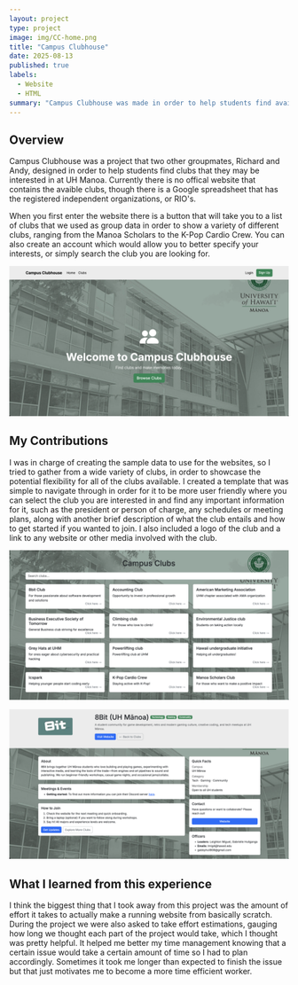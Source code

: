 ```yaml
---
layout: project
type: project
image: img/CC-home.png
title: "Campus Clubhouse"
date: 2025-08-13
published: true
labels:
  - Website
  - HTML
summary: "Campus Clubhouse was made in order to help students find available clubs at UH Manoa"
---
```


## Overview
Campus Clubhouse was a project that two other groupmates, Richard and Andy, designed in order to help students find clubs that they may be interested in at UH Manoa. Currently there is no offical website that contains the avaible clubs, though there is a Google spreadsheet that has the registered independent organizations, or RIO's.

When you first enter the website there is a button that will take you to a list of clubs that we used as group data in order to show a variety of different clubs, ranging from the Manoa Scholars to the K-Pop Cardio Crew. You can also create an account which would allow you to better specify your interests, or simply search the club you are looking for. 

![](/img/CC-home.png)

## My Contributions
I was in charge of creating the sample data to use for the websites, so I tried to gather from a wide variety of clubs, in order to showcase the potential flexibility for all of the clubs available. I created a template that was simple to navigate through in order for it to be more user friendly where you can select the club you are interested in and find any important information for it, such as the president or person of charge, any schedules or meeting plans, along with another brief description of what the club entails and how to get started if you wanted to join. I also included a logo of the club and a link to any website or other media involved with the club.

![](/img/CC_clubs.png)

![](/img/CC_8bit.png)

## What I learned from this experience
I think the biggest thing that I took away from this project was the amount of effort it takes to actually make a running website from basically scratch. During the project we were also asked to take effort estimations, gauging how long we thought each part of the project would take, which I thought was pretty helpful. It helped me better my time management knowing that a certain issue would take a certain amount of time so I had to plan accordingly. Sometimes it took me longer than expected to finish the issue but that just motivates me to become a more time efficient worker.
